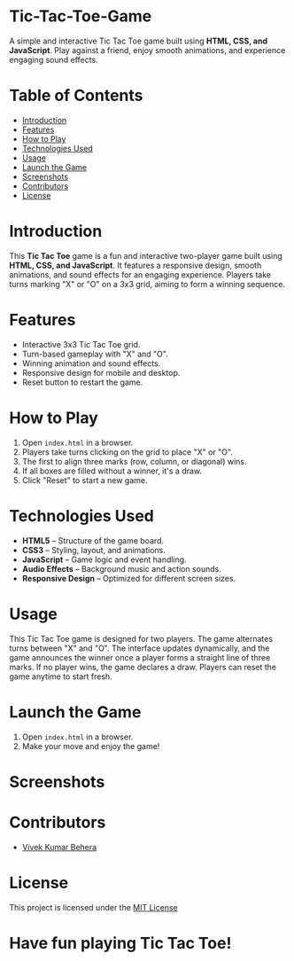 # Tic-Tac-Toe-Game
A simple and interactive Tic Tac Toe game built using **HTML, CSS, and JavaScript**. Play against a friend, enjoy smooth animations, and experience engaging sound effects.

# Table of Contents
- [Introduction](#introduction)
- [Features](#features)
- [How to Play](#how-to-play)
- [Technologies Used](#technologies-used)
- [Usage](#usage)
- [Launch the Game](#launch-the-game)
- [Screenshots](#screenshots)
- [Contributors](#contributors)
- [License](#license)

# Introduction
This **Tic Tac Toe** game is a fun and interactive two-player game built using **HTML, CSS, and JavaScript**. It features a responsive design, smooth animations, and sound effects for an engaging experience. Players take turns marking "X" or "O" on a 3x3 grid, aiming to form a winning sequence.

# Features
- Interactive 3x3 Tic Tac Toe grid.
- Turn-based gameplay with "X" and "O".
- Winning animation and sound effects.
- Responsive design for mobile and desktop.
- Reset button to restart the game.

# How to Play
1. Open `index.html` in a browser.
2. Players take turns clicking on the grid to place "X" or "O".
3. The first to align three marks (row, column, or diagonal) wins.
4. If all boxes are filled without a winner, it's a draw.
5. Click "Reset" to start a new game.

# Technologies Used
- **HTML5** – Structure of the game board.
- **CSS3** – Styling, layout, and animations.
- **JavaScript** – Game logic and event handling.
- **Audio Effects** – Background music and action sounds.
- **Responsive Design** – Optimized for different screen sizes.

# Usage
This Tic Tac Toe game is designed for two players. The game alternates turns between "X" and "O". The interface updates dynamically, and the game announces the winner once a player forms a straight line of three marks. If no player wins, the game declares a draw. Players can reset the game anytime to start fresh.

# Launch the Game
1. Open `index.html` in a browser.
2. Make your move and enjoy the game!

# Screenshots

# Contributors
- [Vivek Kumar Behera](https://www.linkedin.com/in/vivek-kumar-behera/)

# License
This project is licensed under the [MIT License](opensource.org/licenses/MIT)

# Have fun playing Tic Tac Toe!
